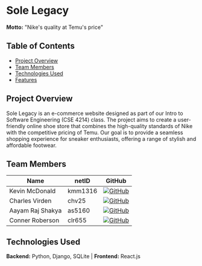 # Sole Legacy

**Motto:** "Nike's quality at Temu's price"

## Table of Contents
- [Project Overview](#project-overview)
- [Team Members](#team-members)
- [Technologies Used](#technologies-used)
- [Features](#features)


## Project Overview

Sole Legacy is an e-commerce website designed as part of our Intro to Software Engineering (CSE 4214) class. The project aims to create a user-friendly online shoe store that combines the high-quality standards of Nike with the competitive pricing of Temu. Our goal is to provide a seamless shopping experience for sneaker enthusiasts, offering a range of stylish and affordable footwear.

## Team Members

| Name                | netID   | GitHub                                                                                     |
|---------------------|---------|--------------------------------------------------------------------------------------------|
| Kevin McDonald       | kmm1316 | [![GitHub](https://skillicons.dev/icons?i=github)](https://github.com/kmm1316)            |
| Charles Virden       | chv25   | [![GitHub](https://skillicons.dev/icons?i=github)](https://github.com/charliespants)      |
| Aayam Raj Shakya     | as5160  | [![GitHub](https://skillicons.dev/icons?i=github)](https://github.com/aayamrajshakya)     |
| Conner Roberson      | clr655  | [![GitHub](https://skillicons.dev/icons?i=github)](https://github.com/conner-roberson)    |

## Technologies Used

**Backend:** Python, Django, SQLite  |  **Frontend:** React.js
